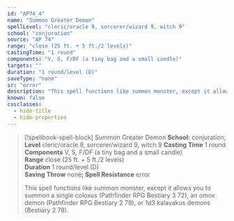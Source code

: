 ```yaml
---
id: "AP74_4"
name: "Summon Greater Demon"
spellLevel: "cleric/oracle 9, sorcerer/wizard 9, witch 9"
school: "conjuration"
source: "AP 74"
range: "close (25 ft. + 5 ft./2 levels)"
castingTime: "1 round"
components: "V, S, F/DF (a tiny bag and a small candle)"
targets: ""
duration: "1 round/level (D)"
saveType: "none"
sr: "error"
description: "This spell functions like summon monster, except it allows you to summon a single coloxus (Pathfinder RPG Bestiary 3 72), an omox demon (Pathfinder RPG Bestiary 2 79), or 1d3 kalavakus demons (Bestiary 2 78)."
known: false
cssclasses:
  - hide-title
  - hide-properties
---
```


> [!spellbook-spell-block] Summon Greater Demon
> **School:** conjuration; **Level** cleric/oracle 9, sorcerer/wizard 9, witch 9
> **Casting Time** 1 round  
> **Components** V, S, F/DF (a tiny bag and a small candle)  
> **Range** close (25 ft. + 5 ft./2 levels)  
> **Duration** 1 round/level (D)  
> **Saving Throw** none; **Spell Resistance** error
> 
> This spell functions like summon monster, except it allows you to summon a single coloxus (Pathfinder RPG Bestiary 3 72), an omox demon (Pathfinder RPG Bestiary 2 79), or 1d3 kalavakus demons (Bestiary 2 78).